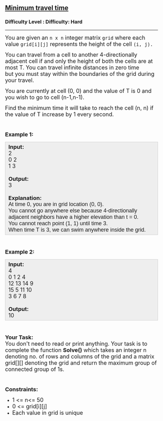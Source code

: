 <h2><a href="https://www.geeksforgeeks.org/problems/minimum-travel-time/1?page=1&difficulty=Hard&status=unsolved&sortBy=accuracy">Minimum travel time</a></h2><h3>Difficulty Level : Difficulty: Hard</h3><hr><div class="problems_problem_content__Xm_eO"><p><span style="font-size: 18px;">You are given an&nbsp;<code>n x n</code>&nbsp;integer matrix&nbsp;<code>grid</code>&nbsp;where each value&nbsp;<code>grid[i][j]</code> represents the height of the&nbsp;cell&nbsp;<code>(i, j).</code></span></p>
<p><span style="font-size: 18px;">You can travel from a cell to another 4-directionally adjacent cell if and only the height of both the cells are at most T. </span><span style="font-size: 18px;">You can travel infinite distances in zero time but&nbsp;you must stay within the boundaries of the grid during your travel.</span></p>
<p><span style="font-size: 18px;">You are currently at cell (0, 0) and the value of T is 0 and you wish to go to cell (n-1,n-1).</span></p>
<p><span style="font-size: 18px;">Find the minimum time it will take to reach the cell (n, n) if the value of T increase by 1 every second.</span></p>
<p>&nbsp;</p>
<p><span style="font-size: 18px;"><strong>Example 1:</strong></span></p>
<div style="background: #eeeeee; border: 1px solid #cccccc; padding: 5px 10px; --darkreader-inline-bgimage: initial; --darkreader-inline-bgcolor: #222426; --darkreader-inline-border-top: #3e4446; --darkreader-inline-border-right: #3e4446; --darkreader-inline-border-bottom: #3e4446; --darkreader-inline-border-left: #3e4446;"><span style="font-size: 18px;"><strong>Input:</strong><br>2<br>0 2<br>1 3<br><br><strong>Output:</strong><br>3<br><br><strong>Explanation:</strong><br><span style="font-family: arial,helvetica,sans-serif;">At time 0, you are in grid location (0, 0).<br>You cannot go anywhere else because 4-directionally adjacent neighbors have a higher elevation than t = 0.<br>You cannot reach point (1, 1) until time 3.<br>When time T&nbsp;is 3, we can swim anywhere inside the grid.</span></span></div>
<p>&nbsp;</p>
<p><span style="font-size: 18px;"><strong>Example 2:</strong></span></p>
<div style="background: #eeeeee; border: 1px solid #cccccc; padding: 5px 10px; --darkreader-inline-bgimage: initial; --darkreader-inline-bgcolor: #222426; --darkreader-inline-border-top: #3e4446; --darkreader-inline-border-right: #3e4446; --darkreader-inline-border-bottom: #3e4446; --darkreader-inline-border-left: #3e4446;"><span style="font-size: 18px;"><strong>Input:</strong><br>4<br>0 1 2 4<br>12 13 14 9<br>15 5&nbsp;11 10<br>3 6 7 8&nbsp;<br><br><strong>Output:</strong><br>10</span></div>
<p>&nbsp;</p>
<p><span style="font-size: 18px;"><strong>Your Task:</strong><br>You don't need to read or print anything. Your task is to complete the function <strong>Solve()</strong> which takes an integer n denoting no. of rows and columns&nbsp;of the grid and a matrix grid[][] denoting the grid and return the maximum group of connected group of 1s.</span></p>
<p>&nbsp;</p>
<p><span style="font-size: 18px;"><strong>Constraints:</strong></span></p>
<ul>
<li><span style="font-size: 18px;">1 &lt;= n&lt;= 50</span></li>
<li><span style="font-size: 18px;">0 &lt;= grid[i][j] </span></li>
<li><span style="font-size: 18px;">Each value in grid is unique</span></li>
</ul>
<p>&nbsp;</p></div>